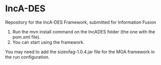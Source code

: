 # IncA-DES
Repository for the IncA-DES Framework, submitted for Information Fusion

1. Run the mvn install command on the IncADES folder (the one with the pom.xml file).
2. You can start using the framework.

You may need to add the sizeofag-1.0.4.jar file for the MOA framework in the run configuration.
